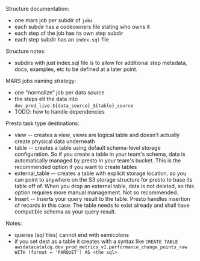 Structure documentation:

- one mars job per subdir of `jobs`
- each subdir has a codeowners file stating who owns it
- each step of the job has its own step subdir
- each step subdir has an `index.sql` file

Structure notes:

- subdirs with just index.sql file is to allow for additional step metadata, docs, examples, etc to be defined at a later point.

MARS jobs naming strategy:

- one "normalize" job per data source
- the steps etl the data into `dev_prod_live.${data_source}_${table}_source`
- TODO: how to handle dependencies

Presto task type destinations:

* view -- creates a view, views are logical table and doesn't actually create physical data underneath
* table -- creates a table using default schema-level storage configuration. So if you create a table in your team's schema, data is automatically managed by presto in your team's bucket. This is the recommended option if you want to create tables
* external_table -- creates a table with explicit storage location, so you can point to anywhere on the S3 storage structure for presto to base its table off of. When you drop an external table, data is not deleted, so this option requires more manual management. Not so recommended.
* Insert -- Inserts your query result to the table. Presto handles insertion of records in this case. The table needs to exist already and shall have compatible schema as your query result.

Notes:

* queries (sql files) cannot end with semicolons
* if you set dest as a table it creates with a syntax like `CREATE TABLE awsdatacatalog.dev_prod_metrics_v1.performance_change_points_raw WITH (format = 'PARQUET') AS <the sql>`